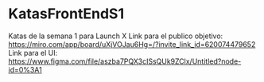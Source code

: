 # KatasFrontEndS1
Katas de la semana 1 para Launch X
Link para el publico objetivo: https://miro.com/app/board/uXjVOJau6Hg=/?invite_link_id=620074479652
Link para el UI: https://www.figma.com/file/aszba7PQX3cISsQUk9ZClx/Untitled?node-id=0%3A1
